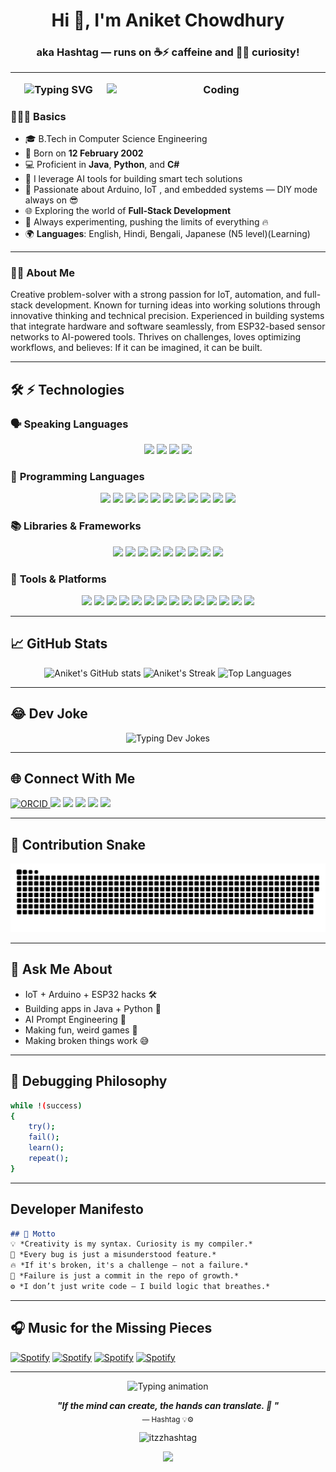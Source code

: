 <h1 align="center">Hi 👋, I'm Aniket Chowdhury</h1>
<h3 align="center">aka Hashtag — runs on ☕⚡ caffeine and 🧠💡 curiosity!

---

<img align="right" alt="Coding" width="350" src="https://media.giphy.com/media/qgQUggAC3Pfv687qPC/giphy.gif">

<p align="center">
  <img src="https://readme-typing-svg.herokuapp.com?font=Fira+Code&size=22&pause=1000&color=F75C7E&center=true&vCenter=true&width=435&lines=Crafting+logic+with+style...;Breaking+limits+with+code...;Hashtag+never+rests+%F0%9F%92%A1" alt="Typing SVG">
</p>



### 👨🏻‍💻 Basics
- 🎓 B.Tech in Computer Science Engineering
- 📅 Born on **12 February 2002**
- 💻 Proficient in **Java**, **Python**, and **C#**
- 🧠 I leverage AI tools for building smart tech solutions
- 🔧 Passionate about Arduino, IoT
  , and embedded systems — DIY mode always on 😎
- 🌐 Exploring the world of **Full-Stack Development**
- 🚀 Always experimenting, pushing the limits of everything 🔥
- 🌍 **Languages**: English, Hindi, Bengali, Japanese (N5 level)(Learning)
  
---
### 👨‍💻 About Me

Creative problem-solver with a strong passion for IoT, automation, and full-stack development. Known for turning ideas into working solutions through innovative thinking and technical precision. Experienced in building systems that integrate hardware and software seamlessly, from ESP32-based sensor networks to AI-powered tools. Thrives on challenges, loves optimizing workflows, and believes: If it can be imagined, it can be built.

---
## 🛠️ ⚡ Technologies  

### 🗣️ **Speaking Languages**

<p align="center">
  

<img src="https://img.shields.io/badge/English-Fluent-blue?style=for-the-badge&logo=googletranslate&logoColor=white" />
<img src="https://img.shields.io/badge/ Hindi-Native-orange?style=for-the-badge&logo=googletranslate&logoColor=white" />
<img src="https://img.shields.io/badge/ Bengali-Fluent-blue?style=for-the-badge&logo=googletranslate&logoColor=white" />
<img src="https://img.shields.io/badge/ Japanese-Learning(N5)-red?style=for-the-badge&logo=googletranslate&logoColor=white" />

</p>

### 🚀 **Programming Languages**  
<p align="center">

  <img src="https://img.shields.io/badge/Java-red?style=for-the-badge&logo=java&logoColor=white" />
  <img src="https://img.shields.io/badge/Python-3776AB?style=for-the-badge&logo=python&logoColor=white" />
  <img src="https://img.shields.io/badge/C%23-239120?style=for-the-badge&logo=c-sharp&logoColor=white" />
  <img src="https://img.shields.io/badge/C-00599C?style=for-the-badge&logo=c&logoColor=white" />
  <img src="https://img.shields.io/badge/C++-00599C?style=for-the-badge&logo=c%2B%2B&logoColor=white" />
  <img src="https://img.shields.io/badge/MySQL-4479A1?style=for-the-badge&logo=mysql&logoColor=white" />
  <img src="https://img.shields.io/badge/HTML5-E34F26?style=for-the-badge&logo=html5&logoColor=white" />
  <img src="https://img.shields.io/badge/CSS3-1572B6?style=for-the-badge&logo=css3&logoColor=white" />
  <img src="https://img.shields.io/badge/JavaScript-F7DF1E?style=for-the-badge&logo=javascript&logoColor=black" />
  <img src="https://img.shields.io/badge/Ruby-CC342D?style=for-the-badge&logo=ruby&logoColor=white" />
  <img src="https://img.shields.io/badge/PHP-777BB4?style=for-the-badge&logo=php&logoColor=white" />

</p>

### 📚 **Libraries & Frameworks**  
<p align="center">
  <img src="https://img.shields.io/badge/Swirl-R%20Learning-276DC3?style=for-the-badge&logo=r&logoColor=white" />
  <img src="https://img.shields.io/badge/NumPy-013243?style=for-the-badge&logo=numpy&logoColor=white" />
  <img src="https://img.shields.io/badge/Pandas-150458?style=for-the-badge&logo=pandas&logoColor=white" />
  <img src="https://img.shields.io/badge/React-20232A?style=for-the-badge&logo=react&logoColor=61DAFB" />
  <img src="https://img.shields.io/badge/Flutter-02569B?style=for-the-badge&logo=flutter&logoColor=white" />  
  <img src="https://img.shields.io/badge/Node.js-339933?style=for-the-badge&logo=nodedotjs&logoColor=white" />
  <img src="https://img.shields.io/badge/PyTorch-EE4C2C?style=for-the-badge&logo=pytorch&logoColor=white" />
  <img src="https://img.shields.io/badge/NLTK-4A90E2?style=for-the-badge&logo=python&logoColor=white" />
  <img src="https://img.shields.io/badge/TensorFlow-FF6F00?style=for-the-badge&logo=tensorflow&logoColor=white" />
</p>

### 🔧 **Tools & Platforms**  
<p align="center">
  <img src="https://img.shields.io/badge/GitHub%20Pages-121013?style=for-the-badge&logo=github&logoColor=white" />
  <img src="https://img.shields.io/badge/GitHub-181717?style=for-the-badge&logo=github&logoColor=white" />
  <img src="https://img.shields.io/badge/VS%20Code-007ACC?style=for-the-badge&logo=visual-studio-code&logoColor=white" />
  <img src="https://img.shields.io/badge/Eclipse-2C2255?style=for-the-badge&logo=eclipse&logoColor=white" />
  <img src="https://img.shields.io/badge/Adobe%20Photoshop-31A8FF?style=for-the-badge&logo=adobe-photoshop&logoColor=white" />
  <img src="https://img.shields.io/badge/AI--Tools-FF6F00?style=for-the-badge&logo=OpenAI&logoColor=white" />
  <img src="https://img.shields.io/badge/Office-D83B01?style=for-the-badge&logo=microsoft-office&logoColor=white" />
  <img src="https://img.shields.io/badge/Arduino-00979D?style=for-the-badge&logo=arduino&logoColor=white" />
  <img src="https://img.shields.io/badge/AWS-232F3E?style=for-the-badge&logo=amazon-aws&logoColor=white" />
  <img src="https://img.shields.io/badge/Windows-0078D6?style=for-the-badge&logo=windows&logoColor=white" />
  <img src="https://img.shields.io/badge/Ubuntu-E95420?style=for-the-badge&logo=ubuntu&logoColor=white" />
  <img src="https://img.shields.io/badge/Anaconda-44A833?style=for-the-badge&logo=anaconda&logoColor=white" />  
  <img src="https://img.shields.io/badge/Google%20Cloud-4285F4?style=for-the-badge&logo=google-cloud&logoColor=white" />
  <img src="https://img.shields.io/badge/Android-3DDC84?style=for-the-badge&logo=android&logoColor=white" />
</p>

---

## 📈 **GitHub Stats**

<p align="center">
  <img src="https://github-readme-stats.vercel.app/api?username=itzzhashtag&show_icons=true&theme=tokyonight" alt="Aniket's GitHub stats" />
  <img src="https://github-readme-streak-stats.herokuapp.com/?user=itzzhashtag&theme=tokyonight" alt="Aniket's Streak" />
  <img src="https://github-readme-stats.vercel.app/api/top-langs/?username=itzzhashtag&layout=compact&theme=tokyonight&hide_border=true" alt="Top Languages" />
  
</p>

---

## 😂 **Dev Joke**  
<!-- 😂 Developer Jokes: Clean, No Overflow -->
<p align="center">
  <img src="https://readme-typing-svg.herokuapp.com?font=Fira+Code&size=19&duration=4000&pause=8000&color=FF6F91&center=true&vCenter=true&width=580&height=50&lines=Why+do+devs+prefer+dark+mode%3F+Light+attracts+bugs!;I+have+99+problems...+and+a+semicolon+caused+them.;There's+no+place+like+127.0.0.1;To+understand+recursion...+read+this+again.;Real+devs+ship+first%2C+fix+later.;Programmers+don’t+die%2C+they+just+cache+out.;Hardware+problem%3F+Not+my+code!" alt="Typing Dev Jokes" />
</p>

---

## 🌐 **Connect With Me**

<p align="left">
  <a href="https://orcid.org/0009-0003-5718-3004"><img src="https://img.shields.io/badge/ORCID-4AB835?style=for-the-badge&logo=orcid&logoColor=white" alt="ORCID">
  <a href="https://www.linkedin.com/in/itzz-hashtag/"><img src="https://img.shields.io/badge/LinkedIn-0A66C2?style=for-the-badge&logo=linkedin&logoColor=white" /></a>
  <a href="mailto:micro.aniket@gmail.com"><img src="https://img.shields.io/badge/Email-D14836?style=for-the-badge&logo=gmail&logoColor=white" /></a>
  <a href="https://github.com/itzzhashtag"><img src="https://img.shields.io/badge/GitHub-100000?style=for-the-badge&logo=github&logoColor=white" /></a>
  <a href="https://instagram.com/itzz_hashtag"><img src="https://img.shields.io/badge/Instagram-E4405F?style=for-the-badge&logo=instagram&logoColor=white" /></a>
  <a href="https://discord.gg/KGKRYcpe4W"><img src="https://img.shields.io/badge/Discord-5865F2?style=for-the-badge&logo=discord&logoColor=white" /></a>
</p>

---
## 🐍 **Contribution Snake**

<p align="center">
  <img src="https://raw.githubusercontent.com/itzzhashtag/itzzhashtag/output/github-contribution-grid-snake.svg" alt="snake animation" />
</p>

---

## 💬 **Ask Me About**

- IoT + Arduino + ESP32 hacks 🛠️
- Building apps in Java + Python 🐍
- AI Prompt Engineering 🤖
- Making fun, weird games 👾
- Making broken things work 😅

---

## 🧪 **Debugging Philosophy**
```bash
while !(success)
{
    try();
    fail();
    learn();
    repeat();
}
```
---

##  Developer Manifesto  
```markdown
## 🧠 Motto
💡 *Creativity is my syntax. Curiosity is my compiler.*  
🎯 *Every bug is just a misunderstood feature.*  
🔥 *If it's broken, it's a challenge — not a failure.*
🧠 *Failure is just a commit in the repo of growth.*
⚙️ *I don’t just write code — I build logic that breathes.* 
```
---
## 🎧 Music for the Missing Pieces
 
[![Spotify](https://img.shields.io/badge/Spotify-English%20Vibes-00008B?style=for-the-badge&logo=spotify&logoColor=1DB954)](https://open.spotify.com/playlist/4nE9nlGiS93AHcQQrUXQwa)
 [![Spotify](https://img.shields.io/badge/Spotify-Hindi%20Vibes-FFA500?style=for-the-badge&logo=spotify&logoColor=1DB954)](https://open.spotify.com/playlist/4B95soiSyHLxcRq0e0Wdjr)
 [![Spotify](https://img.shields.io/badge/Spotify-Philophobia%20Vibes-00BFFF?style=for-the-badge&logo=spotify&logoColor=1DB954)](https://open.spotify.com/playlist/2fr9UczNXnQeFQ5numIi7t)
 [![Spotify](https://img.shields.io/badge/Spotify-UwU%20🎀-DA70D6?style=for-the-badge&logo=spotify&logoColor=1DB954)](https://open.spotify.com/playlist/0ktSLVIqjQhE8EBNvaUxMz)

---
 
<!-- ⚙️ Dynamic Tech Quotes / Jokes Section -->
<p align="center">
  <img src="https://readme-typing-svg.herokuapp.com?font=Fira+Code&size=20&duration=4000&pause=1200&color=00FFDD&center=true&vCenter=true&width=700&lines=“Code+is+poetry+in+logic.”;“Machines+follow+logic+—+we+create+it.”;“You+aren’t+coding+until+you’re+debugging+your+own+sanity.”;“A+bug+isn’t+a+mistake...+it’s+a+feature+in+disguise.”;“Technology+isn’t+magic.+But+it’s+close.”;“In+the+binary+of+life,+I+choose+to+compile.”;“Stack+Overflow+is+my+second+brain.”" alt="Typing animation" />
</p>

 <p align="center">
  <b><i>"If the mind can create, the hands can translate. 💪 "</i></b><br>
  <sub>— Hashtag 💡⚙️</sub>
</p>

<p align="center">
<bs>
  <img src="https://komarev.com/ghpvc/?username=itzzhashtag&label=Profile+Views&color=blueviolet&style=flat-square" alt="itzzhashtag" />
</p>
<p align="center">
  <img src="https://capsule-render.vercel.app/api?type=waving&color=auto&height=100&section=footer"/>
</p>
